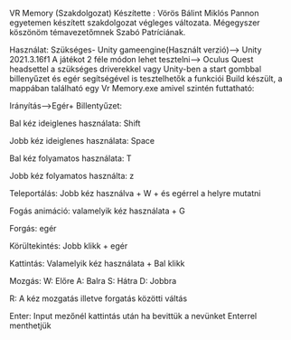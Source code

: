 VR Memory (Szakdolgozat)
Készítette : Vörös Bálint Miklós Pannon egyetemen készített szakdolgozat végleges változata. Mégegyszer köszönöm témavezetőmnek Szabó Patríciának.

Használat: Szükséges- Unity gameengine(Használt verzió)--> Unity 2021.3.16f1 A játékot 2 féle módon lehet tesztelni--> Oculus Quest headsettel a szükséges driverekkel vagy Unity-ben a start gombbal billenyűzet és egér segítségével is tesztelhetők a funkciói
Build készült, a mappában található egy Vr Memory.exe amivel szintén futtatható:

Irányítás-->Egér+ Billentyűzet:

Bal kéz ideiglenes használata: Shift

Jobb kéz ideiglenes használata: Space

Bal kéz folyamatos használata: T

Jobb kéz folyamatos használta: z

Teleportálás: Jobb kéz használva + W + és egérrel a helyre mutatni

Fogás animáció: valamelyik kéz használata + G

Forgás: egér 

Körültekintés: Jobb klikk + egér

Kattintás: Valamelyik kéz használata + Bal klikk

Mozgás: W: Előre A: Balra S: Hátra D: Jobbra

R: A kéz mozgatás illetve forgatás közötti váltás

Enter: Input mezőnél kattintás után ha bevittük a nevünket Enterrel menthetjük
